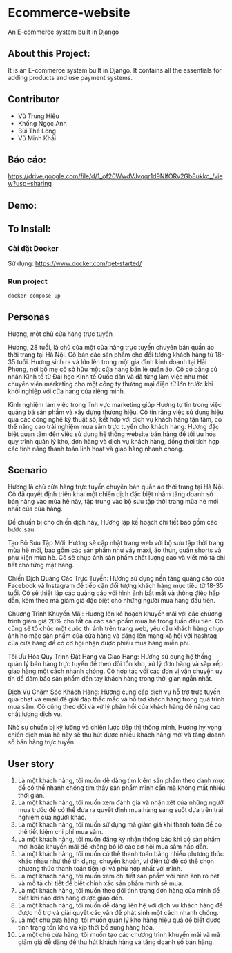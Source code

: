 # Ecommerce-website


An E-commerce system built in Django

## About this Project:

It is an E-commerce system built in Django. It contains all the essentials for adding products and use payment systems.

## Contributor
- Vũ Trung Hiếu 
- Khổng Ngọc Anh
- Bùi Thế Long
- Vũ Minh Khải

## Báo cáo:  
https://drive.google.com/file/d/1_of20WwdVJvqqr1d9NlfORv2Gb8ukkc_/view?usp=sharing
## Demo: 


## To Install:
### Cài đặt Docker
Sử dụng: https://www.docker.com/get-started/

### Run project
```
docker compose up
```

## Personas
Hương, một chủ cửa hàng trực tuyến

Hương, 28 tuổi, là chủ của một cửa hàng trực tuyến chuyên bán quần áo thời trang tại Hà Nội. Cô bán các sản phẩm cho đối tượng khách hàng từ 18-35 tuổi. Hương sinh ra và lớn lên trong một gia đình kinh doanh tại Hải Phòng, nơi bố mẹ cô sở hữu một cửa hàng bán lẻ quần áo. Cô có bằng cử nhân Kinh tế từ Đại học Kinh tế Quốc dân và đã từng làm việc như một chuyên viên marketing cho một công ty thương mại điện tử lớn trước khi khởi nghiệp với cửa hàng của riêng mình.

Kinh nghiệm làm việc trong lĩnh vực marketing giúp Hương tự tin trong việc quảng bá sản phẩm và xây dựng thương hiệu. Cô tin rằng việc sử dụng hiệu quả các công nghệ kỹ thuật số, kết hợp với dịch vụ khách hàng tận tâm, có thể nâng cao trải nghiệm mua sắm trực tuyến cho khách hàng. Hương đặc biệt quan tâm đến việc sử dụng hệ thống website bán hàng để tối ưu hóa quy trình quản lý kho, đơn hàng và dịch vụ khách hàng, đồng thời tích hợp các tính năng thanh toán linh hoạt và giao hàng nhanh chóng.

## Scenario
Hương là chủ cửa hàng trực tuyến chuyên bán quần áo thời trang tại Hà Nội. Cô đã quyết định triển khai một chiến dịch đặc biệt nhằm tăng doanh số bán hàng vào mùa hè này, tập trung vào bộ sưu tập thời trang mùa hè mới nhất của cửa hàng.

Để chuẩn bị cho chiến dịch này, Hương lập kế hoạch chi tiết bao gồm các bước sau:

Tạo Bộ Sưu Tập Mới: Hương sẽ cập nhật trang web với bộ sưu tập thời trang mùa hè mới, bao gồm các sản phẩm như váy maxi, áo thun, quần shorts và phụ kiện mùa hè. Cô sẽ chụp ảnh sản phẩm chất lượng cao và viết mô tả chi tiết cho từng mặt hàng.

Chiến Dịch Quảng Cáo Trực Tuyến: Hương sử dụng nền tảng quảng cáo của Facebook và Instagram để tiếp cận đối tượng khách hàng mục tiêu từ 18-35 tuổi. Cô sẽ thiết lập các quảng cáo với hình ảnh bắt mắt và thông điệp hấp dẫn, kèm theo mã giảm giá đặc biệt cho những người mua hàng đầu tiên.

Chương Trình Khuyến Mãi: Hương lên kế hoạch khuyến mãi với các chương trình giảm giá 20% cho tất cả các sản phẩm mùa hè trong tuần đầu tiên. Cô cũng sẽ tổ chức một cuộc thi ảnh trên trang web, yêu cầu khách hàng chụp ảnh họ mặc sản phẩm của cửa hàng và đăng lên mạng xã hội với hashtag của cửa hàng để có cơ hội nhận được phiếu mua hàng miễn phí.

Tối Ưu Hóa Quy Trình Đặt Hàng và Giao Hàng: Hương sử dụng hệ thống quản lý bán hàng trực tuyến để theo dõi tồn kho, xử lý đơn hàng và sắp xếp giao hàng một cách nhanh chóng. Cô hợp tác với các đơn vị vận chuyển uy tín để đảm bảo sản phẩm đến tay khách hàng trong thời gian ngắn nhất.

Dịch Vụ Chăm Sóc Khách Hàng: Hương cung cấp dịch vụ hỗ trợ trực tuyến qua chat và email để giải đáp thắc mắc và hỗ trợ khách hàng trong quá trình mua sắm. Cô cũng theo dõi và xử lý phản hồi của khách hàng để nâng cao chất lượng dịch vụ.

Nhờ sự chuẩn bị kỹ lưỡng và chiến lược tiếp thị thông minh, Hương hy vọng chiến dịch mùa hè này sẽ thu hút được nhiều khách hàng mới và tăng doanh số bán hàng trực tuyến.

## User story
1. Là một khách hàng, tôi muốn dễ dàng tìm kiếm sản phẩm theo danh mục để có thể nhanh chóng tìm thấy sản phẩm mình cần mà không mất nhiều thời gian.
2. Là một khách hàng, tôi muốn xem đánh giá và nhận xét của những người mua trước để có thể đưa ra quyết định mua hàng sáng suốt dựa trên trải nghiệm của người khác.
3. Là một khách hàng, tôi muốn sử dụng mã giảm giá khi thanh toán để có thể tiết kiệm chi phí mua sắm.
4. Là một khách hàng, tôi muốn đăng ký nhận thông báo khi có sản phẩm mới hoặc khuyến mãi để không bỏ lỡ các cơ hội mua sắm hấp dẫn.
5. Là một khách hàng, tôi muốn có thể thanh toán bằng nhiều phương thức khác nhau như thẻ tín dụng, chuyển khoản, ví điện tử để có thể chọn phương thức thanh toán tiện lợi và phù hợp nhất với mình.
6. Là một khách hàng, tôi muốn xem chi tiết sản phẩm với hình ảnh rõ nét và mô tả chi tiết để biết chính xác sản phẩm mình sẽ mua.
7. Là một khách hàng, tôi muốn theo dõi tình trạng đơn hàng của mình để biết khi nào đơn hàng được giao đến.
8. Là một khách hàng, tôi muốn dễ dàng liên hệ với dịch vụ khách hàng để được hỗ trợ và giải quyết các vấn đề phát sinh một cách nhanh chóng.
9. Là một chủ cửa hàng, tôi muốn quản lý kho hàng hiệu quả để biết được tình trạng tồn kho và kịp thời bổ sung hàng hóa.
10. Là một chủ cửa hàng, tôi muốn tạo các chương trình khuyến mãi và mã giảm giá dễ dàng để thu hút khách hàng và tăng doanh số bán hàng.

